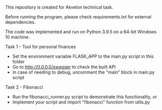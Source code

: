 This repository is created for Akvelon technical task.

Before running the program, please check requirements.txt for external dependencies.

The code was implemented and run on Python 3.9.5 on a 64-bit Windows 10 machine.

Task 1 - Tool for personal finances
- Set the environment variable FLASK_APP to the main.py script in this folder
- Go to http://0.0.0.0/swagger to check the built API
- In case of needing to debug, uncomment the "main" block in main.py script

Task 2 - Fibonacci
- Run the fibonacci_runner.py script to demonstrate this funcitonality, or
- Implement your script and import "fibonacci" function from utils.py